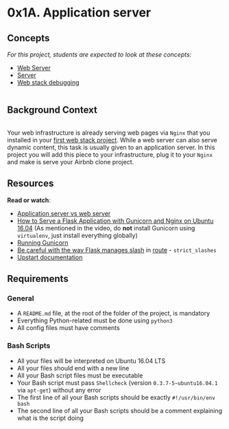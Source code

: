 # 0x1A. Application server
<h2>Concepts</h2>

  <div class="panel panel-default">
    <div class="panel-body">
      <p>
        <em>For this project, students are expected to look at these concepts:</em>
      </p>

<ul>
          <li>
            <a href="/concepts/17">Web Server</a>
          </li>
          <li>
            <a href="/concepts/67">Server</a>
          </li>
          <li>
            <a href="/concepts/68">Web stack debugging</a>
          </li>
      </ul>
    </div>
  </div>


<div class="well clean" id="project-description">
  <p><img src="https://holbertonintranet.s3.amazonaws.com/uploads/medias/2018/9/c7d1ed0a2e10d1b4e9b3.jpg?X-Amz-Algorithm=AWS4-HMAC-SHA256&X-Amz-Credential=AKIARDDGGGOU5BHMTQX4%2F20220223%2Fus-east-1%2Fs3%2Faws4_request&X-Amz-Date=20220223T224851Z&X-Amz-Expires=86400&X-Amz-SignedHeaders=host&X-Amz-Signature=2c433a838e1ff2c81b352ee186d341eadfea207b02f1e06d49554deffa40a82a" alt="" style="" /></p>

<h2>Background Context</h2>

<p><a href="https://youtu.be/pSrKT7m4Ego" target="_blank"><img src="https://holbertonintranet.s3.amazonaws.com/uploads/medias/2019/6/2ea1058f813d42c61f48.png?X-Amz-Algorithm=AWS4-HMAC-SHA256&X-Amz-Credential=AKIARDDGGGOU5BHMTQX4%2F20220223%2Fus-east-1%2Fs3%2Faws4_request&X-Amz-Date=20220223T224851Z&X-Amz-Expires=86400&X-Amz-SignedHeaders=host&X-Amz-Signature=647ece1fd8058e4979c03edfbe323bb6ccd96b3274017d8524ee2e3b2287f8ac" alt="" style="" /></a></p>

<p>Your web infrastructure is already serving web pages via <code>Nginx</code> that you installed in your <a href="/rltoken/RrbqMLWOJUyVaWdXsnpvXw" title="first web stack project" target="_blank">first web stack project</a>. While a web server can also serve dynamic content, this task is usually given to an application server. In this project you will add this piece to your infrastructure, plug it to your <code>Nginx</code> and make is serve your Airbnb clone project.</p>

<h2>Resources</h2>

<p><strong>Read or watch</strong>:</p>

<ul>
<li><a href="/rltoken/RerpYBxsgrpIorHjbDgulw" title="Application server vs web server" target="_blank">Application server vs web server</a> </li>
<li><a href="/rltoken/uosy5QXdMbDPA1tFTR1eoA" title="How to Serve a Flask Application with Gunicorn and Nginx on Ubuntu 16.04" target="_blank">How to Serve a Flask Application with Gunicorn and Nginx on Ubuntu 16.04</a> (As mentioned in the video, do <strong>not</strong> install Gunicorn using <code>virtualenv</code>, just install everything globally)</li>
<li><a href="/rltoken/QTnnkj6vfQV9ovW_eYWWDQ" title="Running Gunicorn" target="_blank">Running Gunicorn</a> </li>
<li><a href="/rltoken/whE8do28ZiJJoJLyb1ACwA" title="Be careful with the way Flask manages slash" target="_blank">Be careful with the way Flask manages slash</a> in <a href="/rltoken/JLjrXD4MLS3rUkQr5QyxtA" title="route" target="_blank">route</a>  - <code>strict_slashes</code></li>
<li><a href="/rltoken/rldSTo2ZFS8clyTHH3SyBg" title="Upstart documentation" target="_blank">Upstart documentation</a> </li>
</ul>

<h2>Requirements</h2>

<h3>General</h3>

<ul>
<li>A <code>README.md</code> file, at the root of the folder of the project, is mandatory</li>
<li>Everything Python-related must be done using <code>python3</code></li>
<li>All config files must have comments</li>
</ul>

<h3>Bash Scripts</h3>

<ul>
<li>All your files will be interpreted on Ubuntu 16.04 LTS</li>
<li>All your files should end with a new line</li>
<li>All your Bash script files must be executable</li>
<li>Your Bash script must pass <code>Shellcheck</code> (version <code>0.3.7-5~ubuntu16.04.1</code> via <code>apt-get</code>) without any error</li>
<li>The first line of all your Bash scripts should be exactly <code>#!/usr/bin/env bash</code></li>
<li>The second line of all your Bash scripts should be a comment explaining what is the script doing</li>
</ul>

</div>
